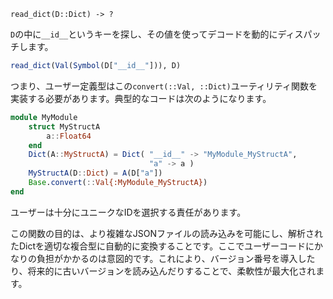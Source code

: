 `read_dict(D::Dict) -> ?`

`D`の中に`__id__`というキーを探し、その値を使ってデコードを動的にディスパッチします。

```julia
read_dict(Val(Symbol(D["__id__"])), D)
```

つまり、ユーザー定義型はこの`convert(::Val, ::Dict)`ユーティリティ関数を実装する必要があります。典型的なコードは次のようになります。

```julia
module MyModule
    struct MyStructA
        a::Float64
    end
    Dict(A::MyStructA) = Dict( "__id__" -> "MyModule_MyStructA",
                               "a" -> a )
    MyStructA(D::Dict) = A(D["a"])
    Base.convert(::Val{:MyModule_MyStructA})
end
```

ユーザーは十分にユニークなIDを選択する責任があります。

この関数の目的は、より複雑なJSONファイルの読み込みを可能にし、解析されたDictを適切な複合型に自動的に変換することです。ここでユーザーコードにかなりの負担がかかるのは意図的です。これにより、バージョン番号を導入したり、将来的に古いバージョンを読み込んだりすることで、柔軟性が最大化されます。
